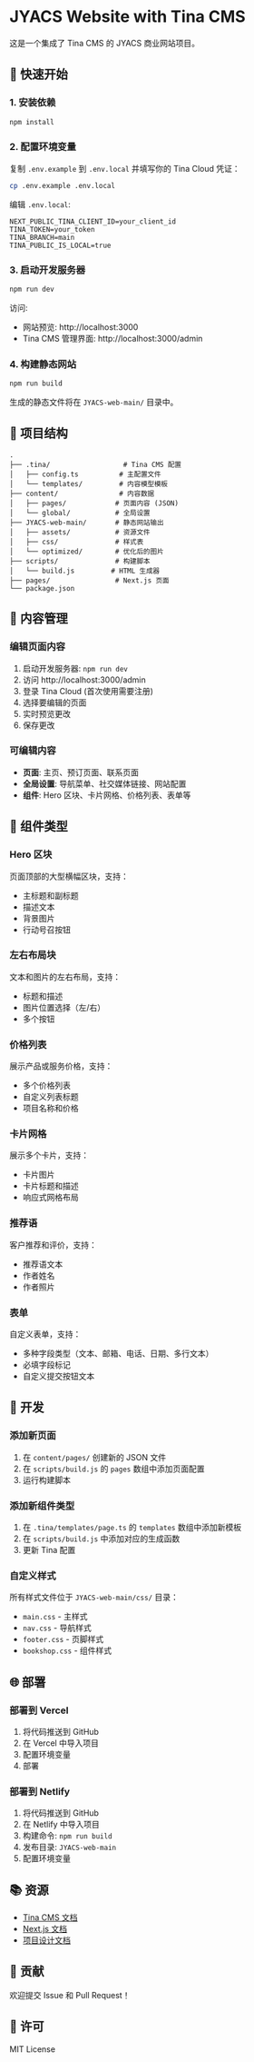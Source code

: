 # JYACS Website with Tina CMS

这是一个集成了 Tina CMS 的 JYACS 商业网站项目。

## 🚀 快速开始

### 1. 安装依赖

```bash
npm install
```

### 2. 配置环境变量

复制 `.env.example` 到 `.env.local` 并填写你的 Tina Cloud 凭证：

```bash
cp .env.example .env.local
```

编辑 `.env.local`:
```
NEXT_PUBLIC_TINA_CLIENT_ID=your_client_id
TINA_TOKEN=your_token
TINA_BRANCH=main
TINA_PUBLIC_IS_LOCAL=true
```

### 3. 启动开发服务器

```bash
npm run dev
```

访问:
- 网站预览: http://localhost:3000
- Tina CMS 管理界面: http://localhost:3000/admin

### 4. 构建静态网站

```bash
npm run build
```

生成的静态文件将在 `JYACS-web-main/` 目录中。

## 📁 项目结构

```
.
├── .tina/                  # Tina CMS 配置
│   ├── config.ts          # 主配置文件
│   └── templates/         # 内容模型模板
├── content/               # 内容数据
│   ├── pages/            # 页面内容 (JSON)
│   └── global/           # 全局设置
├── JYACS-web-main/       # 静态网站输出
│   ├── assets/           # 资源文件
│   ├── css/              # 样式表
│   └── optimized/        # 优化后的图片
├── scripts/              # 构建脚本
│   └── build.js         # HTML 生成器
├── pages/                # Next.js 页面
└── package.json
```

## 📝 内容管理

### 编辑页面内容

1. 启动开发服务器: `npm run dev`
2. 访问 http://localhost:3000/admin
3. 登录 Tina Cloud (首次使用需要注册)
4. 选择要编辑的页面
5. 实时预览更改
6. 保存更改

### 可编辑内容

- **页面**: 主页、预订页面、联系页面
- **全局设置**: 导航菜单、社交媒体链接、网站配置
- **组件**: Hero 区块、卡片网格、价格列表、表单等

## 🎨 组件类型

### Hero 区块
页面顶部的大型横幅区块，支持：
- 主标题和副标题
- 描述文本
- 背景图片
- 行动号召按钮

### 左右布局块
文本和图片的左右布局，支持：
- 标题和描述
- 图片位置选择（左/右）
- 多个按钮

### 价格列表
展示产品或服务价格，支持：
- 多个价格列表
- 自定义列表标题
- 项目名称和价格

### 卡片网格
展示多个卡片，支持：
- 卡片图片
- 卡片标题和描述
- 响应式网格布局

### 推荐语
客户推荐和评价，支持：
- 推荐语文本
- 作者姓名
- 作者照片

### 表单
自定义表单，支持：
- 多种字段类型（文本、邮箱、电话、日期、多行文本）
- 必填字段标记
- 自定义提交按钮文本

## 🔧 开发

### 添加新页面

1. 在 `content/pages/` 创建新的 JSON 文件
2. 在 `scripts/build.js` 的 `pages` 数组中添加页面配置
3. 运行构建脚本

### 添加新组件类型

1. 在 `.tina/templates/page.ts` 的 `templates` 数组中添加新模板
2. 在 `scripts/build.js` 中添加对应的生成函数
3. 更新 Tina 配置

### 自定义样式

所有样式文件位于 `JYACS-web-main/css/` 目录：
- `main.css` - 主样式
- `nav.css` - 导航样式
- `footer.css` - 页脚样式
- `bookshop.css` - 组件样式

## 🌐 部署

### 部署到 Vercel

1. 将代码推送到 GitHub
2. 在 Vercel 中导入项目
3. 配置环境变量
4. 部署

### 部署到 Netlify

1. 将代码推送到 GitHub
2. 在 Netlify 中导入项目
3. 构建命令: `npm run build`
4. 发布目录: `JYACS-web-main`
5. 配置环境变量

## 📚 资源

- [Tina CMS 文档](https://tina.io/docs/)
- [Next.js 文档](https://nextjs.org/docs)
- [项目设计文档](.kiro/specs/tina-cms-integration/design.md)

## 🤝 贡献

欢迎提交 Issue 和 Pull Request！

## 📄 许可

MIT License
